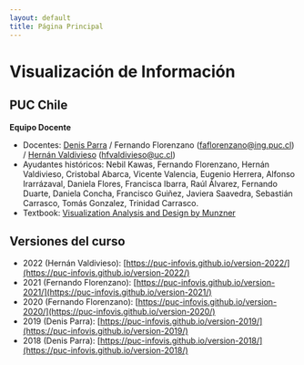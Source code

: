 ```yaml
---
layout: default
title: Página Principal
---
```

# Visualización de Información
## PUC Chile


**Equipo Docente**
- Docentes: [Denis Parra](http://web.ing.puc.cl/~dparra/) / Fernando Florenzano (faflorenzano@ing.puc.cl) / [Hernán Valdivieso](https://hernan4444.github.io/) (hfvaldivieso@uc.cl)
- Ayudantes históricos: Nebil Kawas, Fernando Florenzano, Hernán Valdivieso, Cristobal Abarca, Vicente Valencia, Eugenio Herrera, Alfonso Irarrázaval, Daniela Flores, Francisca Ibarra, Raúl Álvarez, Fernando Duarte, Daniela Concha, Francisco Guiñez, Javiera Saavedra, Sebastián Carrasco, Tomás Gonzalez, Trinidad Carrasco.
- Textbook: [Visualization Analysis and Design by Munzner](https://www.cs.ubc.ca/~tmm/vadbook/)

## Versiones del curso

- 2022 (Hernán Valdivieso): [https://puc-infovis.github.io/version-2022/](https://puc-infovis.github.io/version-2022/)
- 2021 (Fernando Florenzano): [https://puc-infovis.github.io/version-2021/](https://puc-infovis.github.io/version-2021/)
- 2020 (Fernando Florenzano): [https://puc-infovis.github.io/version-2020/](https://puc-infovis.github.io/version-2020/)
- 2019 (Denis Parra): [https://puc-infovis.github.io/version-2019/](https://puc-infovis.github.io/version-2019/)
- 2018 (Denis Parra): [https://puc-infovis.github.io/version-2018/](https://puc-infovis.github.io/version-2018/)

